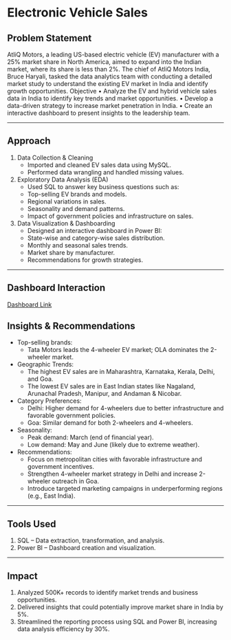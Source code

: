 # Electronic Vehicle Sales

## Problem Statement
AtliQ Motors, a leading US-based electric vehicle (EV) manufacturer with a 25% market share in North America, aimed to expand into the Indian market, where its share is less than 2%. The chief of AtliQ Motors India, Bruce Haryali, tasked the data analytics team with conducting a detailed market study to understand the existing EV market in India and identify growth opportunities.
Objective
•	Analyze the EV and hybrid vehicle sales data in India to identify key trends and market opportunities.
•	Develop a data-driven strategy to increase market penetration in India.
•	Create an interactive dashboard to present insights to the leadership team.
________________________________________
## Approach
1.	Data Collection & Cleaning
	- Imported and cleaned EV sales data using MySQL.
	- Performed data wrangling and handled missing values.
2.	Exploratory Data Analysis (EDA)
	- Used SQL to answer key business questions such as: 
	- Top-selling EV brands and models.
	- Regional variations in sales.
	- Seasonality and demand patterns.
	- Impact of government policies and infrastructure on sales.
3.	Data Visualization & Dashboarding
	- Designed an interactive dashboard in Power BI: 
	- State-wise and category-wise sales distribution.
	- Monthly and seasonal sales trends.
	- Market share by manufacturer.
	- Recommendations for growth strategies.
________________________________________
## Dashboard Interaction
<a href = "https://github.com/raghap1/Electronic-Vehicle-Market-Analysis/blob/main/EV%20Sales%20dashboard.pbix">Dashboard Link</a>

## Insights & Recommendations
- Top-selling brands:
	- Tata Motors leads the 4-wheeler EV market; OLA dominates the 2-wheeler market.
- Geographic Trends:
	- The highest EV sales are in Maharashtra, Karnataka, Kerala, Delhi, and Goa.
	- The lowest EV sales are in East Indian states like Nagaland, Arunachal Pradesh, Manipur, and Andaman & Nicobar.
- Category Preferences:
	- Delhi: Higher demand for 4-wheelers due to better infrastructure and favorable government policies.
	- Goa: Similar demand for both 2-wheelers and 4-wheelers.
- Seasonality:
	- Peak demand: March (end of financial year).
	- Low demand: May and June (likely due to extreme weather).
- Recommendations:
	- Focus on metropolitan cities with favorable infrastructure and government incentives.
	- Strengthen 4-wheeler market strategy in Delhi and increase 2-wheeler outreach in Goa.
	- Introduce targeted marketing campaigns in underperforming regions (e.g., East India).
________________________________________
## Tools Used
1.	SQL – Data extraction, transformation, and analysis.
2.	 Power BI – Dashboard creation and visualization.
________________________________________
## Impact
1.	Analyzed 500K+ records to identify market trends and business opportunities.
2.	Delivered insights that could potentially improve market share in India by 5%.
3.	Streamlined the reporting process using SQL and Power BI, increasing data analysis efficiency by 30%.



